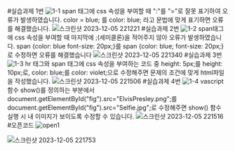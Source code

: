 #실습과제 1번
![1-1](https://github.com/kyksc/Web23/assets/144462053/c47d449d-079a-4226-a8c5-958bd4324f58)
span 태그에 css 속성을 부여할 때 ":"를 "="로 잘못 표기하여 오류가 발생하였습니다.
color = blue; 를 color: blue; 라고 문법에 맞게 표기하면 오류를 해결했습니다.
![스크린샷 2023-12-05 221221](https://github.com/kyksc/Web23/assets/144462053/f7f6b8c7-ccd4-46e4-9f7c-bd31ee2224ef)
#실습과제 2번
![1-2](https://github.com/kyksc/Web23/assets/144462053/46dee02a-4f04-4b78-b3dc-8ea400a8f3d9)
span태그에 css 속성을 부여할 때 마지막에 ;(세미콜론)을 적어주지 않아 오류가 발생하였습니다.
span {color: blue font-size: 20px;}를 span {color: blue; font-size: 20px;}로 수정하면 오류를 해결했습니다
![스크린샷 2023-12-05 221340](https://github.com/kyksc/Web23/assets/144462053/b0c823d7-1cbc-4e45-b24c-46856921e0f7)
#실습과제 3번
![1-3](https://github.com/kyksc/Web23/assets/144462053/6ad1ebb9-10e3-42ff-ba75-cf8987d11ba2)
hr 태그와 span 태그에 css 속성을 부여하는 코드 중 height: 5px;를 height: 10px;로,
color: blue;를 color: violet;으로 수정해주면 문제의 조건에 맞게 html파일을 작성했습니다.
![스크린샷 2023-12-05 221506](https://github.com/kyksc/Web23/assets/144462053/2395bc5a-86c3-445d-a7fb-a6f387d28701)
#실습과제 4번
![1-4](https://github.com/kyksc/Web23/assets/144462053/35b918b9-ef75-45e7-aa20-7bb6461d61bc)
vascript 함수 show()를 정의하는 부분에서 document.getElementById("fig").src="ElvisPresley.png";를
document.getElementById("fig").src="Selfie.jpg";로 수정해주면 show() 함수 실행 시 내 이미지가 보이도록 수정할 수 있습니다.
![스크린샷 2023-12-05 221516](https://github.com/kyksc/Web23/assets/144462053/47d81d0e-76cb-4221-adf6-cc6580a00ca8)
#오픈코드
![open1](https://github.com/kyksc/Web23/assets/144462053/fe754aaa-3e10-4b9f-9555-af2bfba1fad4)

![스크린샷 2023-12-05 221753](https://github.com/kyksc/Web23/assets/144462053/577136b9-ada7-4cb5-a14a-8814f479d47e)
